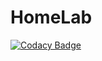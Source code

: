 # HomeLab
[![Codacy Badge](https://app.codacy.com/project/badge/Grade/d0a62ef654344f4c8e57c7299a24f7dc)](https://app.codacy.com/gh/Masked-Kunsiquat/HomeLab/dashboard?utm_source=gh&utm_medium=referral&utm_content=&utm_campaign=Badge_grade)
